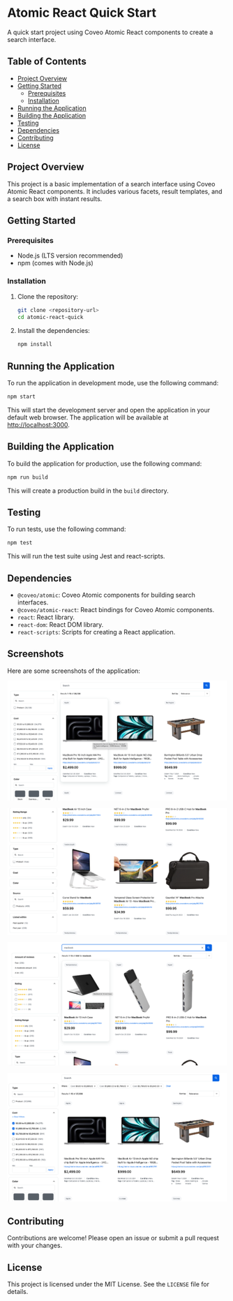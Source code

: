 # Atomic React Quick Start

A quick start project using Coveo Atomic React components to create a search interface.

## Table of Contents

- [Project Overview](#project-overview)
- [Getting Started](#getting-started)
  - [Prerequisites](#prerequisites)
  - [Installation](#installation)
- [Running the Application](#running-the-application)
- [Building the Application](#building-the-application)
- [Testing](#testing)
- [Dependencies](#dependencies)
- [Contributing](#contributing)
- [License](#license)

## Project Overview

This project is a basic implementation of a search interface using Coveo Atomic React components. It includes various facets, result templates, and a search box with instant results.

## Getting Started

### Prerequisites

- Node.js (LTS version recommended)
- npm (comes with Node.js)

### Installation

1. Clone the repository:

   ```bash
   git clone <repository-url>
   cd atomic-react-quick
   ```

2. Install the dependencies:

   ```bash
   npm install
   ```

## Running the Application

To run the application in development mode, use the following command:

```bash
npm start
```

This will start the development server and open the application in your default web browser. The application will be available at [http://localhost:3000](http://localhost:3000).

## Building the Application

To build the application for production, use the following command:

```bash
npm run build
```

This will create a production build in the `build` directory.

## Testing

To run tests, use the following command:

```bash
npm test
```

This will run the test suite using Jest and react-scripts.

## Dependencies

- `@coveo/atomic`: Coveo Atomic components for building search interfaces.
- `@coveo/atomic-react`: React bindings for Coveo Atomic components.
- `react`: React library.
- `react-dom`: React DOM library.
- `react-scripts`: Scripts for creating a React application.

## Screenshots

Here are some screenshots of the application:

![Screenshot 1](/images/screenshot1.png)

![Screenshot 2](/images/screenshot2.png)

![Screenshot 3](/images/screenshot3.png)

![Screenshot 4](/images/screenshot4.png)

## Contributing

Contributions are welcome! Please open an issue or submit a pull request with your changes.

## License

This project is licensed under the MIT License. See the `LICENSE` file for details.
